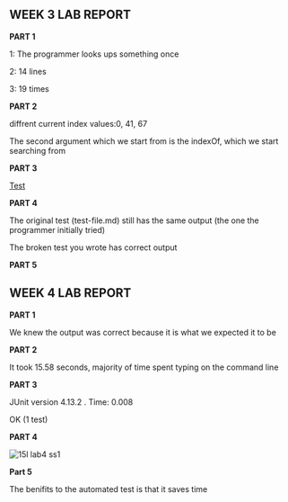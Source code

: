 ## WEEK 3 LAB REPORT
**PART 1**

1: The programmer looks ups something once

2: 14 lines

3: 19 times

**PART 2**

diffrent current index values:0, 41, 67

The second argument which we start from is the indexOf, which we start searching from

**PART 3**

[Test ](https://github.com/XAVIERALBERT/markdown-parser/commits/main/test2-file.md)

**PART 4**

The original test (test-file.md) still has the same output (the one the programmer initially tried)

The broken test you wrote has correct output

**PART 5**

## WEEK 4 LAB REPORT

**PART 1**

We knew the output was correct because it is what we expected it to be

**PART 2**

It took 15.58 seconds, majority of time spent typing on the command line

**PART 3**

JUnit version 4.13.2
.
Time: 0.008

OK (1 test)

**PART 4**

![15l lab4 ss1](https://user-images.githubusercontent.com/103283907/166402656-dd894997-00f6-4d26-880c-37a0493fa60d.png)

**Part 5**

The benifits to the automated test is that it saves time
